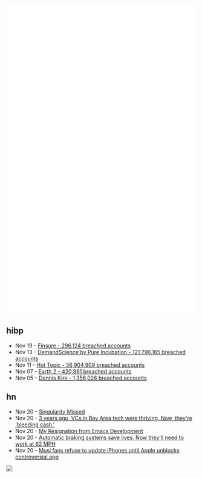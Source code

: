 ![Metrics](https://raw.githubusercontent.com/phixion/phixion/master/metrics.svg)

## hibp

<!--
for https://github.com/phixion/phixion/blob/main/.github/workflows/feeds.yml
-->
<!--START_SECTION:haveibeenpwnd-->
- Nov 19 - [Finsure - 296,124 breached accounts](https://haveibeenpwned.com/PwnedWebsites#Finsure)
- Nov 13 - [DemandScience by Pure Incubation - 121,796,165 breached accounts](https://haveibeenpwned.com/PwnedWebsites#DemandScience)
- Nov 11 - [Hot Topic - 56,904,909 breached accounts](https://haveibeenpwned.com/PwnedWebsites#HotTopic)
- Nov 07 - [Earth 2 - 420,961 breached accounts](https://haveibeenpwned.com/PwnedWebsites#Earth2)
- Nov 05 - [Dennis Kirk - 1,356,026 breached accounts](https://haveibeenpwned.com/PwnedWebsites#DennisKirk)
<!--END_SECTION:haveibeenpwnd-->

## hn

<!--
for https://github.com/phixion/phixion/blob/main/.github/workflows/feeds.yml
-->
<!--START_SECTION:hn-->
- Nov 20 - [Singularity Missed](https://blog.piekniewski.info/2024/11/13/singularity-missed/)
- Nov 20 - [3 years ago, VCs in Bay Area tech were thriving. Now, they're 'bleeding cash.'](https://www.sfgate.com/tech/article/bay-area-venture-capital-bleeding-cash-laffont-19929955.php)
- Nov 20 - [My Resignation from Emacs Development](https://lists.gnu.org/archive/html/emacs-devel/2024-11/msg00534.html)
- Nov 20 - [Automatic braking systems save lives. Now they'll need to work at 62 MPH](https://www.wired.com/story/automatic-emergency-braking-systems-62-mph/)
- Nov 20 - [Musi fans refuse to update iPhones until Apple unblocks controversial app](https://arstechnica.com/tech-policy/2024/11/fans-mourn-loss-of-music-streaming-app-accused-of-ripping-off-youtube/)
<!--END_SECTION:hn-->

<!--
for https://yhype.me
-->
![](https://hit.yhype.me/github/profile?user_id=13013670)
